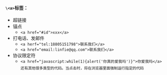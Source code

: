 #### `\<a>`标签：
- 超链接
- 锚点
	- `<a href="#id">xxx</a>`
- 打电话、发邮件
	- `<a herf="tel:18805151798">联系我们</a>`
	- `<a href="email:linfie@qq.com">联系我们</a>`
- 协议限定符
	- `<a href="javascript:while(1){alert('你真的爱我吗')}">你爱我吗</a>`    
	<sub>还有其他很多类型的代码。当点击时，将在浏览器里面强制运行指定的代码</sub>  
